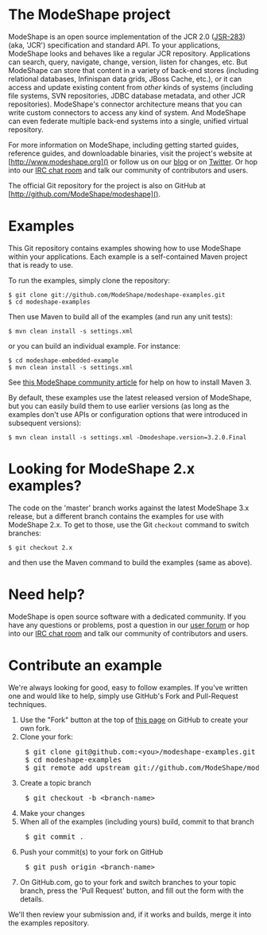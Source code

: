 # The ModeShape project

ModeShape is an open source implementation of the JCR 2.0 
([JSR-283](http://www.jcp.org/en/jsr/detail?id=283])) 
(aka, 'JCR') specification and standard API. To your applications, 
ModeShape looks and behaves like a regular JCR repository. Applications 
can search, query, navigate, change, version, listen for changes, etc. 
But ModeShape can store that content in a variety of back-end stores 
(including relational databases, Infinispan data grids, JBoss Cache, 
etc.), or it can access and update existing content from *other* kinds 
of systems (including file systems, SVN repositories, JDBC database 
metadata, and other JCR repositories). ModeShape's connector architecture 
means that you can write custom connectors to access any kind of system. 
And ModeShape can even federate multiple back-end systems into a single, 
unified virtual repository.

For more information on ModeShape, including getting started guides, 
reference guides, and downloadable binaries, visit the project's 
website at [http://www.modeshape.org]() or follow us on our 
[blog](http://modeshape.wordpress.org) or on 
[Twitter](http://twitter.com/modeshape). Or hop into our 
[IRC chat room](http://www.jboss.org/modeshape/chat)
and talk our community of contributors and users.

The official Git repository for the project is also on GitHub 
at [http://github.com/ModeShape/modeshape]().

# Examples

This Git repository contains examples showing how to use ModeShape 
within your applications. Each example is a self-contained Maven project
that is ready to use.

To run the examples, simply clone the repository:

    $ git clone git://github.com/ModeShape/modeshape-examples.git
    $ cd modeshape-examples

Then use Maven to build all of the examples (and run any unit tests):

    $ mvn clean install -s settings.xml

or you can build an individual example. For instance:

    $ cd modeshape-embedded-example
    $ mvn clean install -s settings.xml

See [this ModeShape community article](http://community.jboss.org/wiki/ModeShapeandMaven) 
for help on how to install Maven 3.

By default, these examples use the latest released version of ModeShape, but
you can easily build them to use earlier versions (as long as the examples don't
use APIs or configuration options that were introduced in subsequent versions):

    $ mvn clean install -s settings.xml -Dmodeshape.version=3.2.0.Final


# Looking for ModeShape 2.x examples?

The code on the 'master' branch works against the latest ModeShape 3.x 
release, but a different branch contains the examples for use with 
ModeShape 2.x. To get to those, use the Git `checkout` command to 
switch branches:

    $ git checkout 2.x
    
and then use the Maven command to build the examples (same as above).

# Need help?

ModeShape is open source software with a dedicated community. If you 
have any questions or problems, post a question in our 
[user forum](http://community.jboss.org/en/modeshape) or hop into our 
[IRC chat room](http://www.jboss.org/modeshape/chat) and talk our 
community of contributors and users.

# Contribute an example

We're always looking for good, easy to follow examples. If you've written 
one and would like to help, simply use GitHub's Fork and Pull-Request 
techniques.

1. Use the "Fork" button at the top of [this page](https://github.com/ModeShape/modeshape-examples) 
on GitHub to create your own fork.
2. Clone your fork:
<pre>
    $ git clone git@github.com:&lt;you>/modeshape-examples.git
    $ cd modeshape-examples
    $ git remote add upstream git://github.com/ModeShape/modeshape-examples.git
</pre>
3. Create a topic branch
<pre>
    $ git checkout -b &lt;branch-name>
</pre>
4. Make your changes
5. When all of the examples (including yours) build, commit to that branch
<pre>
    $ git commit .
</pre>
6. Push your commit(s) to your fork on GitHub
<pre>
    $ git push origin &lt;branch-name>
</pre>
7. On GitHub.com, go to your fork and switch branches to your topic branch, press the 'Pull Request' button, and fill out the form with the details.

We'll then review your submission and, if it works and builds, merge it into the examples repository.